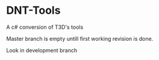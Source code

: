 DNT-Tools
=========

A c# conversion of T3D's tools

Master branch is empty untill first working revision is done.

Look in development branch
